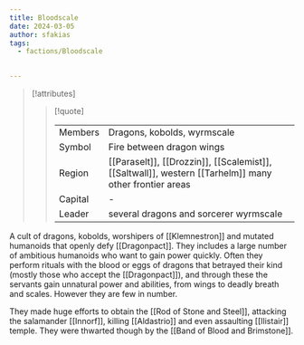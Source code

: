 ```yaml
---
title: Bloodscale
date: 2024-03-05
author: sfakias
tags:
  - factions/Bloodscale

 
---
```

> [!attributes]
> 
> > [!quote]
> >
> > | | |
> > | --- | --- |
> > | Members | Dragons, kobolds, wyrmscale |
> > | Symbol | Fire between dragon wings |
> > | Region | [[Paraselt]], [[Drozzin]], [[Scalemist]], [[Saltwall]], western [[Tarhelm]] many other frontier areas |
> > | Capital | - |
> > | Leader | several dragons and sorcerer wyrmscale |

A cult of dragons, kobolds, worshipers of [[Klemnestron]] and mutated humanοids that openly defy [[Dragonpact]]. They includes a large number of ambitious humanoids who want to gain power quickly. Often they perform rituals with the blood or eggs of dragons that betrayed their kind (mostly those who accept the [[Dragonpact]]), and through these the servants gain unnatural power and abilities, from wings to deadly breath and scales. However they are few in number.

They made huge efforts to obtain the [[Rod of Stone and Steel]], attacking the salamander [[Innorf]], killing [[Aldastrio]] and even assaulting [[Ilistair]] temple. They were thwarted though by the [[Band of Blood and Brimstone]].